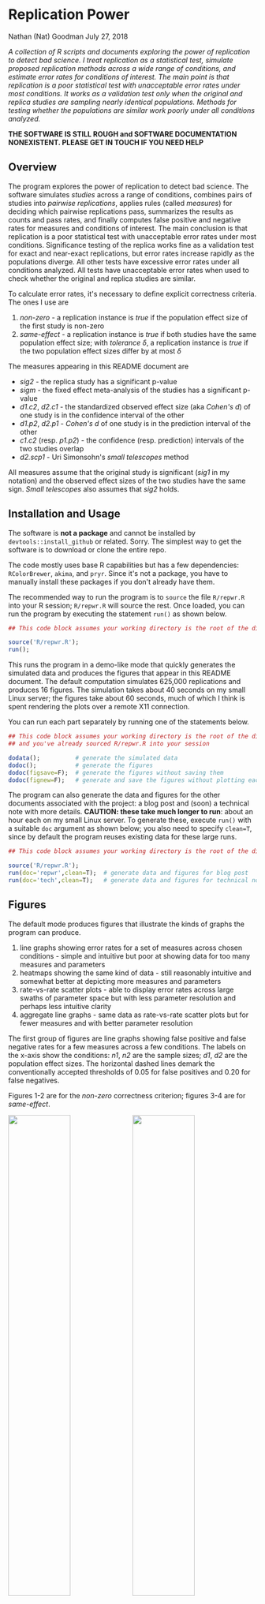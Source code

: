 Replication Power
================
Nathan (Nat) Goodman
July 27, 2018

<!-- README.md is generated from README.Rmd. Please edit that file -->
*A collection of R scripts and documents exploring the power of replication to detect bad science. I treat replication as a statistical test, simulate proposed replication methods across a wide range of conditions, and estimate error rates for conditions of interest. The main point is that replication is a poor statistical test with unacceptable error rates under most conditions. It works as a validation test only when the original and replica studies are sampling nearly identical populations. Methods for testing whether the populations are similar work poorly under all conditions analyzed.*

**THE SOFTWARE IS STILL ROUGH and SOFTWARE DOCUMENTATION NONEXISTENT. PLEASE GET IN TOUCH IF YOU NEED HELP**

Overview
--------

The program explores the power of replication to detect bad science. The software simulates *studies* across a range of conditions, combines pairs of studies into *pairwise replications*, applies rules (called *measures*) for deciding which pairwise replications pass, summarizes the results as counts and pass rates, and finally computes false positive and negative rates for measures and conditions of interest. The main conclusion is that replication is a poor statistical test with unacceptable error rates under most conditions. Significance testing of the replica works fine as a validation test for exact and near-exact replications, but error rates increase rapidly as the populations diverge. All other tests have excessive error rates under all conditions analyzed. All tests have unacceptable error rates when used to check whether the original and replica studies are similar.

To calculate error rates, it's necessary to define explicit correctness criteria. The ones I use are

1.  *non-zero* - a replication instance is *true* if the population effect size of the first study is non-zero
2.  *same-effect* - a replication instance is *true* if both studies have the same population effect size; with *tolerance* *δ*, a replication instance is *true* if the two population effect sizes differ by at most *δ*

The measures appearing in this README document are

-   *sig2* - the replica study has a significant p-value
-   *sigm* - the fixed effect meta-analysis of the studies has a significant p-value
-   *d1.c2*, *d2.c1* - the standardized observed effect size (aka *Cohen's d*) of one study is in the confidence interval of the other
-   *d1.p2*, *d2.p1* - *Cohen's d* of one study is in the prediction interval of the other
-   *c1.c2* (resp. *p1.p2*) - the confidence (resp. prediction) intervals of the two studies overlap
-   *d2.scp1* - Uri Simonsohn's *small telescopes* method

All measures assume that the original study is significant (*sig1* in my notation) and the observed effect sizes of the two studies have the same sign. *Small telescopes* also assumes that *sig2* holds.

Installation and Usage
----------------------

The software is **not a package** and cannot be installed by `devtools::install_github` or related. Sorry. The simplest way to get the software is to download or clone the entire repo.

The code mostly uses base R capabilities but has a few dependencies: `RColorBrewer`, `akima`, and `pryr`. Since it's not a package, you have to manually install these packages if you don't already have them.

The recommended way to run the program is to `source` the file `R/repwr.R` into your R session; `R/repwr.R` will source the rest. Once loaded, you can run the program by executing the statement `run()` as shown below.

``` r
## This code block assumes your working directory is the root of the distribution.

source('R/repwr.R');
run();
```

This runs the program in a demo-like mode that quickly generates the simulated data and produces the figures that appear in this README document. The default computation simulates 625,000 replications and produces 16 figures. The simulation takes about 40 seconds on my small Linux server; the figures take about 60 seconds, much of which I think is spent rendering the plots over a remote X11 connection.

You can run each part separately by running one of the statements below.

``` r
## This code block assumes your working directory is the root of the distribution
## and you've already sourced R/repwr.R into your session

dodata();          # generate the simulated data
dodoc();           # generate the figures
dodoc(figsave=F);  # generate the figures without saving them
dodoc(fignew=F);   # generate and save the figures without plotting each in a new window
```

The program can also generate the data and figures for the other documents associated with the project: a blog post and (soon) a technical note with more details. **CAUTION: these take much longer to run**: about an hour each on my small Linux server. To generate these, execute `run()` with a suitable `doc` argument as shown below; you also need to specify `clean=T`, since by default the program reuses existing data for these large runs.

``` r
## This code block assumes your working directory is the root of the distribution.

source('R/repwr.R');
run(doc='repwr',clean=T);  # generate data and figures for blog post
run(doc='tech',clean=T);   # generate data and figures for technical note
```

Figures
-------

The default mode produces figures that illustrate the kinds of graphs the program can produce.

1.  line graphs showing error rates for a set of measures across chosen conditions - simple and intuitive but poor at showing data for too many measures and parameters
2.  heatmaps showing the same kind of data - still reasonably intuitive and somewhat better at depicting more measures and parameters
3.  rate-vs-rate scatter plots - able to display error rates across large swaths of parameter space but with less parameter resolution and perhaps less intuitive clarity
4.  aggregate line graphs - same data as rate-vs-rate scatter plots but for fewer measures and with better parameter resolution

The first group of figures are line graphs showing false positive and false negative rates for a few measures across a few conditions. The labels on the x-axis show the conditions: *n1*, *n2* are the sample sizes; *d1*, *d2* are the population effect sizes. The horizontal dashed lines demark the conventionally accepted thresholds of 0.05 for false positives and 0.20 for false negatives.

Figures 1-2 are for the *non-zero* correctness criterion; figures 3-4 are for *same-effect*.

<img src="figure/readme/m=1e3/figure_001_plotrate_nonzro_fpr.png" width="50%" /><img src="figure/readme/m=1e3/figure_002_plotrate_nonzro_fnr.png" width="50%" /><img src="figure/readme/m=1e3/figure_003_plotrate_sameff_fpr.png" width="50%" /><img src="figure/readme/m=1e3/figure_004_plotrate_sameff_fnr.png" width="50%" />

The next figures are heatmaps. Figures 5-6 show the same conditions as figures 1-2 but for more measures; figures 7-8 show more conditions. The red-to-blue transition is set at the conventionally accepted thresholds of 0.05 for false positives and 0.20 for false negatives. The dark vertical lines in figures 7-8 visually split each plot into separate "panels" for each value of *d2*.

<img src="figure/readme/m=1e3/figure_005_heatrate_nonzro_fpr.png" width="50%" /><img src="figure/readme/m=1e3/figure_006_heatrate_nonzro_fnr.png" width="50%" /><img src="figure/readme/m=1e3/figure_007_heatrate_nonzro_fpr_multi.png" width="50%" /><img src="figure/readme/m=1e3/figure_008_heatrate_nonzro_fnr_multi.png" width="50%" />

The next two figures (figures 9-10) are rate-vs-rate graphs for *exact* and *inexact* replications. Each point shows the mean false negative vs. mean false positive rate for specific conditions grouped by *n*1, *n*2. The dashed lines demark the conventionally acceptable error rates; the bottom left hand corner is the region where both error rates are acceptable. You'll note that for *exact*, *sig2* is the only measure with points in the acceptable region; for *inexact*, no points are in the acceptable region.

<img src="figure/readme/m=1e3/figure_009_roc_exact.png" width="50%" /><img src="figure/readme/m=1e3/figure_010_roc_inexact.png" width="50%" />

Figures 11-12 are aggregate line graphs showing the same data as the rate-vs-rate graphs above for fewer measures.

<img src="figure/readme/m=1e3/figure_011_rag_exact.png" width="50%" /><img src="figure/readme/m=1e3/figure_012_rag_inexact.png" width="50%" />

Recall that *sig2* works fine in exact replications but poorly in inexact ones (see figures 9-10). The next two figures (figures 13-14) show how *sig2* performs in *near exact* replications, ones where the population effect sizes differ slightly. The first is a rate-vs-rate graph showing *sig2* across various nearness values; the second is an aggregate line graph showing the same data.

<img src="figure/readme/m=1e3/figure_013_multi_sig2_rocm.png" width="50%" /><img src="figure/readme/m=1e3/figure_014_multi_sig2_ragm.png" width="50%" />

The final two figures (figures 15-16) compare *sig2* and *d2.scp1* (Uri Simonsohn's *small telescopes* method). The differences are quite small.

<img src="figure/readme/m=1e3/figure_015_small_telescopes_roc.png" width="50%" /><img src="figure/readme/m=1e3/figure_016_small_telescopes_rag.png" width="50%" />

See Also
--------

A blog post discussing the approach and results is available in [html](https://natgoodman.github.io/repwr/repwr.stable.html) and [pdf](https://natgoodman.github.io/repwr/repwr.stable.pdf) on the [GitHub Pages site](https://natgoodman.github.io/repwr) associated with this repository and will soon be posted on a blog site TBD. It's also in the repository as files [repwr.stable.html](https://github.com/natgoodman/repwr/repwr.stable.html) and [repwr.stable.pdf](https://github.com/natgoodman/repwr/repwr.stable.pdf). (But note that GitHub, unlike GitHub Pages, renders html files as raw text).

A document with technical details will soon be available in [html](https://natgoodman.github.io/repwr/tech.stable.html) and [pdf](https://natgoodman.github.io/repwr/tech.stable.pdf) on the [GitHub Pages site](https://natgoodman.github.io/repwr) and in the repository as files [tech.stable.html](https://github.com/natgoodman/repwr/tech.stable.html) and [tech.stable.pdf](https://github.com/natgoodman/repwr/tech.stable.pdf).

Author
------

Nathan (Nat) Goodman, (natg at shore.net)

Bugs and Caveats
----------------

Please report any bugs, other problems, and feature requests using the [GitHub Issue Tracker](https://github.com/natgoodman/repwr/issues). I will be notified, and you'll be apprised of progress. As already noted, the software is still rough and software documentation nonexistent.

Copyright & License
-------------------

Copyright (c) 2018 Nathan Goodman

The software is **open source and free**, released under the [MIT License](https://opensource.org/licenses/MIT). The documentation is **open access**, released under the [Creative Commons Attribution 4.0 International License](https://creativecommons.org/licenses/by/4.0).
